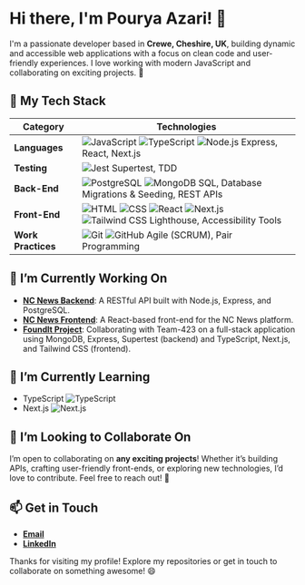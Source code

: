 # Hi there, I'm Pourya Azari! 👋

I'm a passionate developer based in **Crewe, Cheshire, UK**, building dynamic and accessible web applications with a focus on clean code and user-friendly experiences. I love working with modern JavaScript and collaborating on exciting projects. 🚀

## 🔧 My Tech Stack

| **Category**       | **Technologies**                                                                 |
|--------------------|----------------------------------------------------------------------------------|
| **Languages**      | ![JavaScript](https://img.shields.io/badge/-JavaScript-F7DF1E?logo=javascript&logoColor=black) ![TypeScript](https://img.shields.io/badge/-TypeScript-3178C6?logo=typescript&logoColor=white) ![Node.js](https://img.shields.io/badge/-Node.js-339933?logo=node.js&logoColor=white) Express, React, Next.js |
| **Testing**        | ![Jest](https://img.shields.io/badge/-Jest-C21325?logo=jest&logoColor=white) Supertest, TDD |
| **Back-End**       | ![PostgreSQL](https://img.shields.io/badge/-PostgreSQL-4169E1?logo=postgresql&logoColor=white) ![MongoDB](https://img.shields.io/badge/-MongoDB-47A248?logo=mongodb&logoColor=white) SQL, Database Migrations & Seeding, REST APIs |
| **Front-End**      | ![HTML](https://img.shields.io/badge/-HTML5-E34F26?logo=html5&logoColor=white) ![CSS](https://img.shields.io/badge/-CSS3-1572B6?logo=css3&logoColor=white) ![React](https://img.shields.io/badge/-React-61DAFB?logo=react&logoColor=black) ![Next.js](https://img.shields.io/badge/-Next.js-000000?logo=next.js&logoColor=white) ![Tailwind CSS](https://img.shields.io/badge/-Tailwind_CSS-38B2AC?logo=tailwind-css&logoColor=white) Lighthouse, Accessibility Tools |
| **Work Practices** | ![Git](https://img.shields.io/badge/-Git-F05032?logo=git&logoColor=white) ![GitHub](https://img.shields.io/badge/-GitHub-181717?logo=github&logoColor=white) Agile (SCRUM), Pair Programming |

## 🔭 I’m Currently Working On
- **[NC News Backend](https://github.com/p021a/nc-news-backend)**: A RESTful API built with Node.js, Express, and PostgreSQL.
- **[NC News Frontend](https://github.com/p021a/nc-news-frontend)**: A React-based front-end for the NC News platform.
- **[FoundIt Project](https://github.com/Team-423)**: Collaborating with Team-423 on a full-stack application using MongoDB, Express, Supertest (backend) and TypeScript, Next.js, and Tailwind CSS (frontend).

## 🌱 I’m Currently Learning
- TypeScript ![TypeScript](https://img.shields.io/badge/-TypeScript-3178C6?logo=typescript&logoColor=white)
- Next.js ![Next.js](https://img.shields.io/badge/-Next.js-000000?logo=next.js&logoColor=white)

## 👯 I’m Looking to Collaborate On
I’m open to collaborating on **any exciting projects**! Whether it’s building APIs, crafting user-friendly front-ends, or exploring new technologies, I’d love to contribute. Feel free to reach out! 🤝

## 📫 Get in Touch
- [**Email**](mailto:pouryaazari@hotmail.com)
- [**LinkedIn**](https://www.linkedin.com/in/pouryaazari/)

Thanks for visiting my profile! Explore my repositories or get in touch to collaborate on something awesome! 😄
